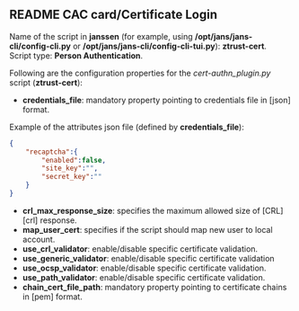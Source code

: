## README CAC card/Certificate Login

Name of the script in **janssen** (for example, using **/opt/jans/jans-cli/config-cli.py** or **/opt/jans/jans-cli/config-cli-tui.py**): **ztrust-cert**.  
Script type:  **Person Authentication**.  

Following are the configuration properties for the *cert-authn_plugin.py* script (**ztrust-cert**):  

- **credentials_file**: mandatory property pointing to credentials file in [json] format.

Example of the attributes json file (defined by **credentials_file**):

```json
{
    "recaptcha":{
        "enabled":false,
        "site_key":"",
        "secret_key":""
    }
}
```

- **crl_max_response_size**: specifies the maximum allowed size of [CRL][crl] response.
- **map_user_cert**: specifies if the script should map new user to local account.
- **use_crl_validator**: enable/disable specific certificate validation.
- **use_generic_validator**: enable/disable specific certificate validation
- **use_ocsp_validator**: enable/disable specific certificate validation.
- **use_path_validator**: enable/disable specific certificate validation.
- **chain_cert_file_path**: mandatory property pointing to certificate chains in [pem] format.
